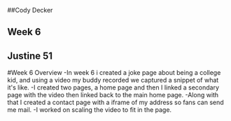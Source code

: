 ##Cody Decker
## Week 6
## Justine 51

#Week 6 Overview
-In week 6 i created a joke page about being a college kid, and using a video my buddy recorded we captured a snippet of what it's like.
-I created two pages, a home page and then I linked a secondary page with the video then linked back to the main home page.
-Along with that I created a contact page with a iframe of my address so fans can send me mail.
-I worked on scaling the video to fit in the page.
